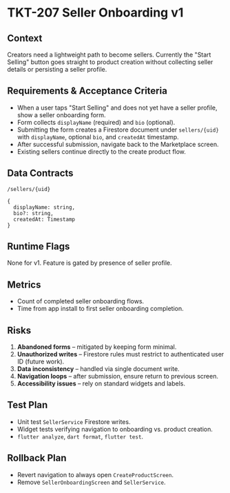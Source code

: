 # TKT-207 Seller Onboarding v1

## Context
Creators need a lightweight path to become sellers. Currently the "Start Selling" button goes straight to product creation without collecting seller details or persisting a seller profile.

## Requirements & Acceptance Criteria
- When a user taps "Start Selling" and does not yet have a seller profile, show a seller onboarding form.
- Form collects `displayName` (required) and `bio` (optional).
- Submitting the form creates a Firestore document under `sellers/{uid}` with `displayName`, optional `bio`, and `createdAt` timestamp.
- After successful submission, navigate back to the Marketplace screen.
- Existing sellers continue directly to the create product flow.

## Data Contracts
`/sellers/{uid}`
```
{
  displayName: string,
  bio?: string,
  createdAt: Timestamp
}
```

## Runtime Flags
None for v1. Feature is gated by presence of seller profile.

## Metrics
- Count of completed seller onboarding flows.
- Time from app install to first seller onboarding completion.

## Risks
1. **Abandoned forms** – mitigated by keeping form minimal.
2. **Unauthorized writes** – Firestore rules must restrict to authenticated user ID (future work).
3. **Data inconsistency** – handled via single document write.
4. **Navigation loops** – after submission, ensure return to previous screen.
5. **Accessibility issues** – rely on standard widgets and labels.

## Test Plan
- Unit test `SellerService` Firestore writes.
- Widget tests verifying navigation to onboarding vs. product creation.
- `flutter analyze`, `dart format`, `flutter test`.

## Rollback Plan
- Revert navigation to always open `CreateProductScreen`.
- Remove `SellerOnboardingScreen` and `SellerService`.
